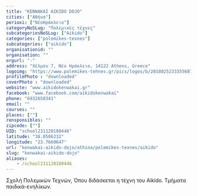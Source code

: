 ```yaml
---
title: "KENWAKAI AIKIDO DOJO"
cities: ["Αθήνα"]
perioxi: ["ΝέοΗράκλειο"]
categoryNoSLug: "Πολεμικές τέχνες"
subcategoriesNoSLug: ["Aikido"]
categories: ["polemikes-texnes"]
subcategories: ["aikido"]
organisationid: ""
organisation: ""
orgurl: "-"
address: "Χέλμου 7, Νέο Ηράκλειο, 14122 Athens, Greece"
logoimg: "https://www.polemikes-tehnes.gr/pics/logos/b/2018025233355687.jpg"
profilePhoto : "downloaded"
coverPhoto : "downloaded"
website: "www.aikidokenwakai.gr"
facebook: "www.facebook.com/aikidokenwakai"
phone: "6932650341"
email: ""
courses: ""
places: [""]
rensponsibles: ""
zipcode: [""]
UID: "school231120180446"
latitude: "38.0506232"
longitude: "23.7660647"
url: "kenwakai-aikido-dojo/athina/polemikes-texnes/aikido"
slug: "kenwakai-aikido-dojo"
aliases:
    - /school231120180446
---
```



Σχολή Πολεμικών Τεχνών, Όπου διδάσκεται η τέχνη του Aikido. Τμήματα παιδικά-ενηλίκων.

